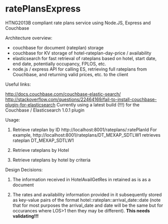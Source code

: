 ratePlansExpress
================

HTNG2013B compliant rate plans service using Node.JS, Express and Couchbase


Architecture overview:

* couchbase for document (rateplan) storage
* couchbase for KV storage of hotel-rateplan-day-price / availability
* elasticsearch for fast retrieval of rateplans based on hotel, start date, end date, potentially occupancy, FPLOS, etc.
* node.js / express API for calling ES, retrieving full rateplans from Couchbase, and returning valid prices, etc. to the client


Useful links:

http://docs.couchbase.com/couchbase-elastic-search/
http://stackoverflow.com/questions/22464169/fail-to-install-couchbase-plugin-for-elasticsearch
Currently using a latest build (!!!) for the Couchbase / Elasticsearch 1.0.1 plugin


Usage:

1) Retrieve rateplan by ID
http://localhost:8001/rateplans/:ratePlanId
For example, http://localhost:8001/rateplans/DT_MEXAP_SDTLW1 retrieves rateplan DT_MEXAP_SDTLW1

2) Retrieve rateplans by Hotel



3) Retrieve rateplans by hotel by criteria






Design Decisions:

1) The information received in HotelAvailGetRes in retained as is as a document

2) The rates and availability information provided in it subsequently stored as key-value pairs of the format hotel::rateplan::arrival_date::date
   (note that for most purposes the arrival_date and date will be the same but for occurances where LOS>1 then they may be different).
   <b>This needs validating!!!</b>